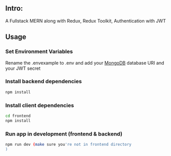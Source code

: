 ## Intro:
A Fullstack MERN along with Redux, Redux Toolkit, Authentication with JWT

## Usage

### Set Environment Variables

Rename the .envexample to .env and add your [MongoDB](https://www.mongodb.com/) database URI and your JWT secret

### Install backend dependencies

```bash
npm install
```

### Install client dependencies

```bash
cd frontend
npm install
```

### Run app in development (frontend & backend)

```bash
npm run dev (make sure you're not in frontend directory
)
```
